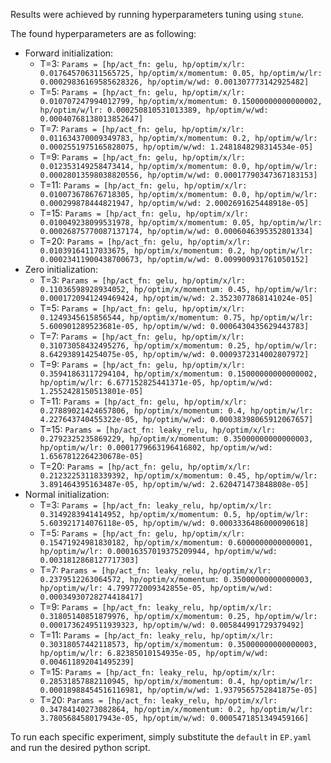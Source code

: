 Results were achieved by running hyperparameters tuning using `stune`.

The found hyperparameters are as following:
- Forward initialization:
    - T=3: `Params = [hp/act_fn: gelu, hp/optim/x/lr: 0.017645706311565725, hp/optim/x/momentum: 0.05, hp/optim/w/lr: 0.00029836169585628326, hp/optim/w/wd: 0.001307773142925482]`
    - T=5: `Params = [hp/act_fn: gelu, hp/optim/x/lr: 0.010707247994012799, hp/optim/x/momentum: 0.15000000000000002, hp/optim/w/lr: 0.000250810531013389, hp/optim/w/wd: 0.00040768138013852647]`
    - T=7: `Params = [hp/act_fn: gelu, hp/optim/x/lr: 0.011634370009349783, hp/optim/x/momentum: 0.2, hp/optim/w/lr: 0.0002551975165828075, hp/optim/w/wd: 1.2481848298314534e-05]`
    - T=9: `Params = [hp/act_fn: gelu, hp/optim/x/lr: 0.012353149258473414, hp/optim/x/momentum: 0.0, hp/optim/w/lr: 0.00028013598038820556, hp/optim/w/wd: 0.00017790347367183153]`
    - T=11: `Params = [hp/act_fn: gelu, hp/optim/x/lr: 0.010073678676718305, hp/optim/x/momentum: 0.0, hp/optim/w/lr: 0.000299878444821947, hp/optim/w/wd: 2.0002691625448918e-05]`
    - T=15: `Params = [hp/act_fn: gelu, hp/optim/x/lr: 0.010049238099531978, hp/optim/x/momentum: 0.05, hp/optim/w/lr: 0.00026875770087137174, hp/optim/w/wd: 0.0006046395352801334]`
    - T=20: `Params = [hp/act_fn: gelu, hp/optim/x/lr: 0.01039164117033675, hp/optim/x/momentum: 0.2, hp/optim/w/lr: 0.00023411900438700673, hp/optim/w/wd: 0.009900931761050152]`
- Zero initialization:
    - T=3: `Params = [hp/act_fn: gelu, hp/optim/x/lr: 0.11036598928934052, hp/optim/x/momentum: 0.45, hp/optim/w/lr: 0.0001720941249469424, hp/optim/w/wd: 2.3523077868141024e-05]`
    - T=5: `Params = [hp/act_fn: gelu, hp/optim/x/lr: 0.1249345615856544, hp/optim/x/momentum: 0.75, hp/optim/w/lr: 5.600901289523681e-05, hp/optim/w/wd: 0.0006430435629443783]`
    - T=7: `Params = [hp/act_fn: gelu, hp/optim/x/lr: 0.31073058432495276, hp/optim/x/momentum: 0.25, hp/optim/w/lr: 8.642938914254075e-05, hp/optim/w/wd: 0.0009372314002807972]`
    - T=9: `Params = [hp/act_fn: gelu, hp/optim/x/lr: 0.35941863117294104, hp/optim/x/momentum: 0.15000000000000002, hp/optim/w/lr: 6.677152825441371e-05, hp/optim/w/wd: 1.2552428150513801e-05]`
    - T=11: `Params = [hp/act_fn: gelu, hp/optim/x/lr: 0.27889021424657806, hp/optim/x/momentum: 0.4, hp/optim/w/lr: 4.227643740455322e-05, hp/optim/w/wd: 0.00038398065912067657]`
    - T=15: `Params = [hp/act_fn: leaky_relu, hp/optim/x/lr: 0.2792325235869229, hp/optim/x/momentum: 0.35000000000000003, hp/optim/w/lr: 0.0001779663196416802, hp/optim/w/wd: 1.6567812264230678e-05]`
    - T=20: `Params = [hp/act_fn: gelu, hp/optim/x/lr: 0.21232253118339392, hp/optim/x/momentum: 0.45, hp/optim/w/lr: 3.891464395163487e-05, hp/optim/w/wd: 2.620471473848808e-05]`
- Normal initialization:
    - T=3: `Params = [hp/act_fn: leaky_relu, hp/optim/x/lr: 0.3149283941414952, hp/optim/x/momentum: 0.5, hp/optim/w/lr: 5.603921714076118e-05, hp/optim/w/wd: 0.0003336486000090618]`
    - T=5: `Params = [hp/act_fn: gelu, hp/optim/x/lr: 0.15471924981830182, hp/optim/x/momentum: 0.6000000000000001, hp/optim/w/lr: 0.00016357019375209944, hp/optim/w/wd: 0.0031812868127717303]`
    - T=7: `Params = [hp/act_fn: leaky_relu, hp/optim/x/lr: 0.2379512263064572, hp/optim/x/momentum: 0.35000000000000003, hp/optim/w/lr: 4.799772009342855e-05, hp/optim/w/wd: 0.00034930728274418417]`
    - T=9: `Params = [hp/act_fn: leaky_relu, hp/optim/x/lr: 0.31805140851879976, hp/optim/x/momentum: 0.25, hp/optim/w/lr: 0.0001736249511939323, hp/optim/w/wd: 0.005844991729379492]`
    - T=11: `Params = [hp/act_fn: leaky_relu, hp/optim/x/lr: 0.30318057442118573, hp/optim/x/momentum: 0.35000000000000003, hp/optim/w/lr: 6.82385010154935e-05, hp/optim/w/wd: 0.004611892041495239]`
    - T=15: `Params = [hp/act_fn: leaky_relu, hp/optim/x/lr: 0.28531857882110945, hp/optim/x/momentum: 0.4, hp/optim/w/lr: 0.00018988454516116981, hp/optim/w/wd: 1.9379565752841875e-05]`
    - T=20: `Params = [hp/act_fn: leaky_relu, hp/optim/x/lr: 0.34784140273082864, hp/optim/x/momentum: 0.2, hp/optim/w/lr: 3.780568458017943e-05, hp/optim/w/wd: 0.0005471851349459166]`

To run each specific experiment, simply substitute the `default` in `EP.yaml` and run the desired python script.
